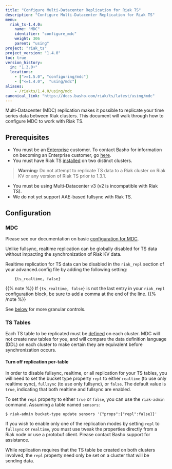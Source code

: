 ```yaml
---
title: "Configure Multi-Datacenter Replication for Riak TS"
description: "Configure Multi-Datacenter Replication for Riak TS"
menu:
  riak_ts-1.4.0:
    name: "MDC"
    identifier: "configure_mdc"
    weight: 306
    parent: "using"
project: "riak_ts"
project_version: "1.4.0"
toc: true
version_history:
  in: "1.3.0+"
  locations:
    - [">=1.5.0", "configuring/mdc"]
    - ["<=1.4.0",  "using/mdc"]
aliases:
    - /riakts/1.4.0/using/mdc
canonical_link: "https://docs.basho.com/riak/ts/latest/using/mdc"
---
```



[activating]: /riak/ts/1.4.0/using/creating-activating
[cluster ops v3 mdc]: /riak/kv/2.1.4/using/cluster-operations/v3-multi-datacenter
[ee]: http://basho.com/contact/
[Enterprise]: http://basho.com/products/riak-ts/
[install]: /riak/ts/1.4.0/setup/installing


Multi-Datacenter (MDC) replication makes it possible to replicate your time series data between Riak clusters. This document will walk through how to configure MDC to work with Riak TS.


## Prerequisites

* You must be an [Enterprise] customer. To contact Basho for information on becoming an Enterprise customer, go [here][ee].
* You must have Riak TS [installed][install] on two distinct clusters.

>**Warning:** Do not attempt to replicate TS data to a Riak cluster on Riak KV or any version of Riak TS prior to 1.3.1.

* You must be using Multi-Datacenter v3 (v2 is incompatible with Riak TS).
* We do not yet support AAE-based fullsync with Riak TS.

## Configuration

### MDC

Please see our documentation on basic [configuration for MDC][cluster ops v3 mdc].

Unlike fullsync, realtime replication can be globally disabled for TS data without impacting the synchronization of Riak KV data.

Realtime replication for TS data can be disabled in the `riak_repl`
section of your advanced.config file by adding the following setting:

```advanced.config
    {ts_realtime, false}
```

{{% note %}}
If `{ts_realtime, false}` is not the last entry in your `riak_repl` configuration block, be sure to add a comma at the end of the line.
{{% /note %}}

See [below](#turn-off-replication-per-table) for more granular controls.


### TS Tables

Each TS table to be replicated must be [defined][activating] on each
cluster. MDC will not create new tables for you, and will compare the
data definition language (DDL) on each cluster to make certain they are
equivalent before synchronization occurs.


#### Turn off replication per-table

In order to disable fullsync, realtime, or all replication for your TS tables, you will need to set the bucket type property `repl` to either `realtime` (to use only realtime sync),
`fullsync` (to use only fullsync), or `false`. The default value is `true`, indicating that
both realtime and fullsync are enabled.

To set the `repl` property to either `true` or `false`, you can use the `riak-admin` command. Assuming a table named `sensors`:

```
$ riak-admin bucket-type update sensors '{"props":{"repl":false}}'
```

If you wish to enable only one of the replication modes by setting
`repl` to `fullsync` or `realtime`, you must use tweak the properties
directly from a Riak node or use a protobuf client. Please contact
Basho support for assistance.

While replication requires that the TS table be created on both
clusters involved, the `repl` property need only be set on a
cluster that will be sending data.
